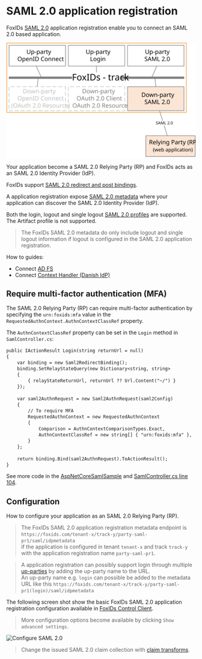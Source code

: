 # SAML 2.0 application registration

FoxIDs [SAML 2.0](https://docs.oasis-open.org/security/saml/v2.0/saml-core-2.0-os.pdf) application registration enable you to connect an SAML 2.0 based application. 

![FoxIDs SAML 2.0 application registration](images/parties-down-party-saml.svg)

Your application become a SAML 2.0 Relying Party (RP) and FoxIDs acts as an SAML 2.0 Identity Provider (IdP).

FoxIDs support [SAML 2.0 redirect and post bindings](https://docs.oasis-open.org/security/saml/v2.0/saml-bindings-2.0-os.pdf).

A application registration expose [SAML 2.0 metadata](https://docs.oasis-open.org/security/saml/v2.0/saml-metadata-2.0-os.pdf) where your application can discover the SAML 2.0 Identity Provider (IdP).

Both the login, logout and single logout [SAML 2.0 profiles](https://docs.oasis-open.org/security/saml/v2.0/saml-profiles-2.0-os.pdf) are supported. The Artifact profile is not supported.

> The FoxIDs SAML 2.0 metadata do only include logout and single logout information if logout is configured in the SAML 2.0 application registration.

How to guides:

- Connect [AD FS](down-party-howto-saml-2.0-adfs.md)
- Connect [Context Handler (Danish IdP)](howto-saml-2.0-context-handler.md#down-party---connect-to-context-handler)

## Require multi-factor authentication (MFA)
The SAML 2.0 Relying Party (RP) can require multi-factor authentication by specifying the `urn:foxids:mfa` value in the `RequestedAuthnContext.AuthnContextClassRef` property.

The `AuthnContextClassRef` property can be set in the `Login` method in `SamlController.cs`:

    public IActionResult Login(string returnUrl = null)
    {
        var binding = new Saml2RedirectBinding();
        binding.SetRelayStateQuery(new Dictionary<string, string>
        {
            { relayStateReturnUrl, returnUrl ?? Url.Content("~/") }
        });

        var saml2AuthnRequest = new Saml2AuthnRequest(saml2Config)
        {
            // To require MFA
            RequestedAuthnContext = new RequestedAuthnContext
            {
                Comparison = AuthnContextComparisonTypes.Exact,
                AuthnContextClassRef = new string[] { "urn:foxids:mfa" },
            }
        };

        return binding.Bind(saml2AuthnRequest).ToActionResult();
    }

See more code in the [AspNetCoreSamlSample](samples.md#aspnetcoresamlsample) and [SamlController.cs line 104](https://github.com/ITfoxtec/FoxIDs.Samples/blob/master/src/AspNetCoreSamlSample/Controllers/SamlController.cs#L104).

## Configuration
How to configure your application as an SAML 2.0 Relying Party (RP).

> The FoxIDs SAML 2.0 application registration metadata endpoint is `https://foxids.com/tenant-x/track-y/party-saml-pr1/saml/idpmetadata`  
> if the application is configured in tenant `tenant-x` and track `track-y` with the application registration name `party-saml-pr1`.

> A application registration can possibly support login through multiple [up-parties](parties.md#up-party) by adding the up-party name to the URL.  
> An up-party name e.g. `login` can possible be added to the metadata URL like this `https://foxids.com/tenant-x/track-y/party-saml-pr1(login)/saml/idpmetadata`

The following screen shot show the basic FoxIDs SAML 2.0 application registration configuration available in [FoxIDs Control Client](control.md#foxids-control-client).

> More configuration options become available by clicking `Show advanced settings`.

![Configure SAML 2.0](images/configure-saml-down-party.png)

> Change the issued SAML 2.0 claim collection with [claim transforms](claim-transform.md).